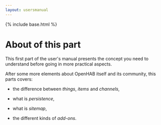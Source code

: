 ```yaml
---
layout: usersmanual
---
```


{% include base.html %}


# About of this part

This first part of the user's manual presents the concept you need to understand before going in more practical aspects.

After some more elements about OpenHAB itself and its community, this parts covers:

- the difference between _things_, _items_ and _channels_,

- what is _persistence_,

- what is _sitemap_,

- the different kinds of _add-ons_.

